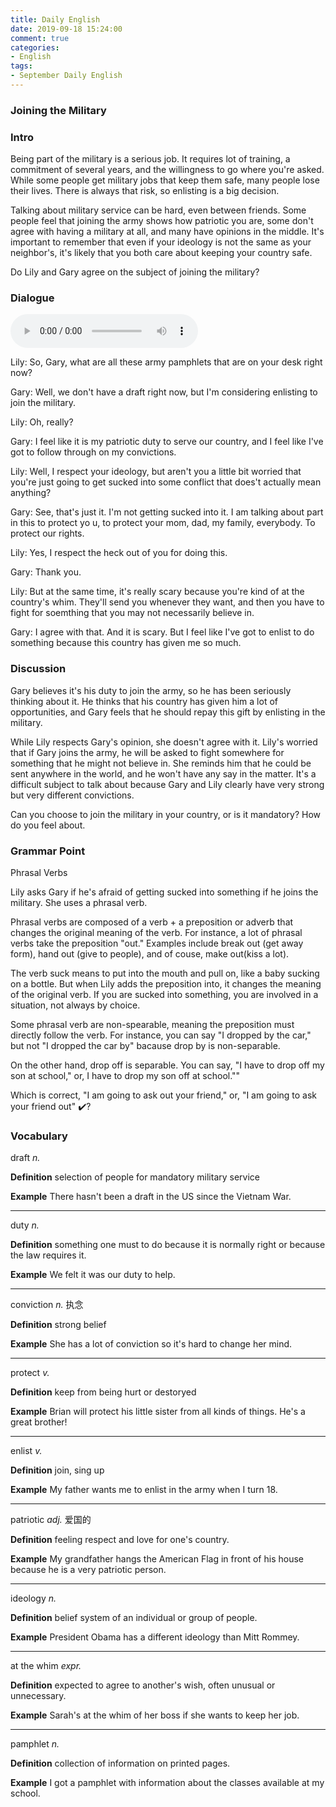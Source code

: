 ```yaml
---
title: Daily English
date: 2019-09-18 15:24:00
comment: true
categories:
- English
tags:
- September Daily English
---
```



### Joining the Military

### Intro
Being part of the military is a serious job. It requires lot of training, a commitment of several years, and the willingness to go where you're asked. While some people get military jobs that keep them safe, many people lose their lives. There is always that risk, so enlisting is a big decision.

Talking about military service can be hard, even between friends. Some people feel that joining the army shows how patriotic you are, some don't agree with having a military at all, and many have opinions in the middle. It's important to remember that even if your ideology is not the same as your neighbor's, it's likely that you both care about keeping your country safe.

Do Lily and Gary agree on the subject of joining the military?

### Dialogue

<audio controls>
  <source src="https://audio.englishbaby.com/standard_lesson/dialog_audio/0000/0000/0006/6604_1397536937_331228.mp3" />
</audio>

Lily: So, Gary, what are all these army pamphlets that are on your desk right now?

Gary: Well, we don't have a draft right now, but I'm considering enlisting to join the military.

Lily: Oh, really?

Gary: I feel like it is my patriotic duty to serve our country, and I feel like I've got to follow through on my convictions.

Lily: Well, I respect your ideology, but aren't you a little bit worried that you're just going to get sucked into some conflict that does't actually mean anything?

Gary: See, that's just it. I'm not getting sucked into it. I am talking about part in this to protect yo u, to protect your mom, dad, my family, everybody. To protect our rights.

Lily: Yes, I respect the heck out of you for doing this.

Gary: Thank you.

Lily: But at the same time, it's really scary because you're kind of at the country's whim. They'll send you whenever they want, and then you have to fight for soemthing that you may not necessarily believe in.

Gary: I agree with that. And it is scary. But I feel like I've got to enlist to do something because this country has given me so much.

### Discussion
Gary believes it's his duty to join the army, so he has been seriously thinking about it. He thinks that his country has given him a lot of opportunities, and Gary feels that he should repay this gift by enlisting in the military.

While Lily respects Gary's opinion, she doesn't agree with it. Lily's worried that if Gary joins the army, he will be asked to fight somewhere for something that he might not believe in. She reminds him that he could be sent anywhere in the world, and he won't have any say in the matter. It's a difficult subject to talk about because Gary and Lily clearly have very strong but very different convictions.

Can you choose to join the military in your country, or is it mandatory? How do you feel about.

### Grammar Point
Phrasal Verbs

Lily asks Gary if he's afraid of getting sucked into something if he joins the military. She uses a phrasal verb.

Phrasal verbs are composed of a verb + a preposition or adverb that changes the original meaning of the verb. For instance, a lot of phrasal verbs take the preposition "out." Examples include break out (get away form), hand out (give to people), and of couse, make out(kiss a lot).

The verb suck means to put into the mouth and pull on, like a baby sucking on a bottle. But when Lily adds the preposition into, it changes the meaning of the original verb. If you are sucked into something, you are involved in a situation, not always by choice.

Some phrasal verb are non-spearable, meaning the preposition must directly follow the verb. For instance, you can say "I dropped by the car," but not "I dropped the car by" bacause drop by is non-separable.

On the other hand, drop off is separable. You can say, "I have to drop off my son at school," or, I have to drop my son off at school.""

Which is correct, "I am going to ask out your friend," or, "I am going to ask your friend out" :heavy_check_mark:?

### Vocabulary

draft *n.*

**Definition**
selection of people for mandatory military service

**Example**
There hasn't been a draft in the US since the Vietnam War.

----

duty *n.*

**Definition**
something one must to do because it is normally right or because the law requires it.

**Example**
We felt it was our duty to help.

----

conviction *n.*   执念

**Definition**
strong belief

**Example**
She has a lot of conviction so it's hard to change her mind.

---

protect *v.*

**Definition**
keep from being hurt or destoryed

**Example**
Brian will protect his little sister from all kinds of things. He's a great brother!

---

enlist *v.*

**Definition**
join, sing up

**Example**
My father wants me to enlist in the army when I turn 18.

---

patriotic *adj.* 爱国的

**Definition**
feeling respect and love for one's country.

**Example**
My grandfather hangs the American Flag in front of his house because he is a very patriotic person.

---

ideology *n.*

**Definition**
belief system of an individual or group of people.

**Example**
President Obama has a different ideology than Mitt Rommey.

---

at the whim *expr.*

**Definition**
expected to agree to another's wish, often unusual or unnecessary.

**Example**
Sarah's at the whim of her boss if she wants to keep her job.


----

pamphlet *n.*

**Definition**
collection of information on printed pages.

**Example**
I got a pamphlet with information about the classes available at my school.


